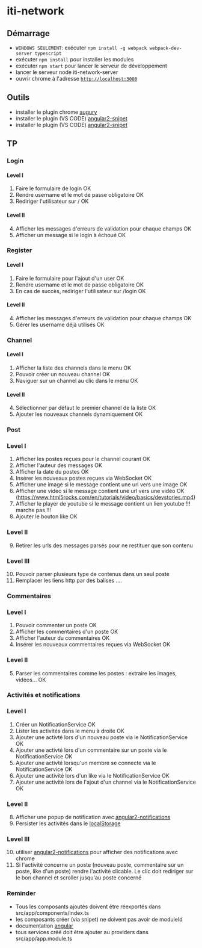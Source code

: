 # iti-network


## Démarrage
- `WINDOWS SEULEMENT`: exécuter `npm install -g webpack webpack-dev-server typescript`
- exécuter `npm install` pour installer les modules
- exécuter `npm start` pour lancer le serveur de développement
- lancer le serveur node iti-network-server
- ouvrir chrome à l'adresse [`http://localhost:3000`](http://localhost:3000)

## Outils
- installer le plugin chrome [augury](https://chrome.google.com/webstore/detail/augury/elgalmkoelokbchhkhacckoklkejnhcd)
- installer le plugin (VS CODE) [angular2-snipet](https://marketplace.visualstudio.com/items?itemName=johnpapa.Angular2)
- installer le plugin (VS CODE) [angular2-snipet](https://plugins.jetbrains.com/idea/plugin/8395-angular-2-typescript-live-templates)

## TP

### Login

#### Level I

1. Faire le formulaire de login                                             OK
2. Rendre username et le mot de passe obligatoire                           OK
3. Rediriger l'utilisateur sur /                                            OK

#### Level II

4. Afficher les messages d'erreurs de validation pour chaque champs         OK
5. Afficher un message si le login à échoué                                 OK

### Register

#### Level I

1. Faire le formulaire pour l'ajout d'un user                                    OK
2. Rendre username et le mot de passe obligatoire                                OK
3. En cas de succès, rediriger l'utilisateur sur /login                          OK

#### Level II
4. Afficher les messages d'erreurs de validation  pour chaque champs            OK
5. Gérer les username déjà utilisés                                             OK


### Channel

#### Level I

1. Afficher la liste des channels dans le menu                                    OK
2. Pouvoir créer un nouveau channel                                               OK       
3. Naviguer sur un channel au clic dans le menu                                   OK

#### Level II

4. Sélectionner par défaut le premier channel de la liste                       OK       
5. Ajouter les nouveaux channels dynamiquement                                  OK

### Post 

### Level I

1. Afficher les postes reçues pour le channel courant                             OK
2. Afficher l'auteur des messages                                                 OK
3. Afficher la date du postes                                                     OK
4. Insérer les nouveaux postes reçues via WebSocket                               OK             
5. Afficher une image si le message contient une url vers une image               OK
6. Afficher une video si le message contient une url vers une vidéo               OK
        (https://www.html5rocks.com/en/tutorials/video/basics/devstories.mp4)
7. Afficher le player de youtube si le message contient un lien youtube         !!! marche pas !!!
8. Ajouter le bouton like                                                         OK

### Level II
9. Retirer les urls des messages parsés pour ne restituer que son contenu

### Level III
10. Pouvoir parser plusieurs type de contenus dans un seul poste
11. Remplacer les liens http par des balises <a>...</a>.

### Commentaires

### Level I
1. Pouvoir commenter un poste                                                    OK
2. Afficher les commentaires d'un poste                                          OK
3. Afficher l'auteur du commentaires                                             OK
4. Insérer les nouveaux commentaires reçues via WebSocket                        OK

### Level II
5. Parser les commentaires comme les postes : extraire les images, vidéos...     OK

### Activités et notifications 

### Level I
1. Créer un NotificationService                                                             OK
2. Lister les activités dans le menu à droite                                               OK
3. Ajouter une activté lors d'un nouveau poste via le NotificationService                   OK
4. Ajouter une activté lors d'un commentaire sur un poste via le NotificationService        OK
5. Ajouter une activté lorsqu'un membre se connecte via le NotificationService              OK
6. Ajouter une activité lors d'un like via le NotificationService                           OK
7. Ajouter une activité lors de l'ajout d'un channel via le NotificationService             OK

### Level II
8. Afficher une popup de notification avec [angular2-notifications](https://github.com/flauc/angular2-notifications)
9. Persister les activités dans le [localStorage](https://developer.mozilla.org/fr/docs/Web/API/Window/localStorage)

### Level III
10. utiliser [angular2-notifications](https://github.com/flauc/angular2-notifications) pour afficher des notifications avec chrome
11. Si l'activité concerne un poste (nouveau poste, commentaire sur un poste, like d'un poste) rendre l'activité clicable. 
Le clic doit rediriger sur le bon channel et scroller jusqu'au poste concerné


### Reminder

- Tous les composants ajoutés doivent être réexportés dans src/app/components/index.ts
- les composants créer (via snipet) ne doivent pas avoir de moduleId
- documentation [angular](https://angular.io/docs/ts/latest/)
- tous services créé doit être ajouter au providers dans src/app/app.module.ts